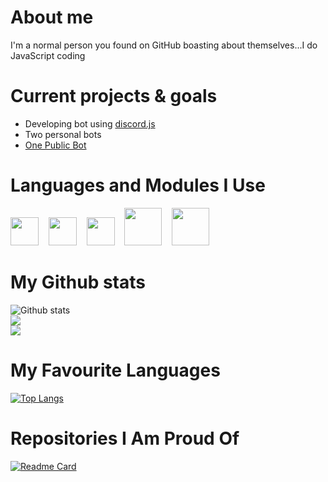 # About me
I'm a normal person you found on GitHub boasting about themselves...I do JavaScript coding

# Current projects & goals
* Developing bot using [discord.js](https://discordjs.guide/)
* Two personal bots
* [One Public Bot](https://www/github.com/ObligatorBot)

# Languages and Modules I Use
[<img src="https://user-images.githubusercontent.com/84702365/122243720-f6e37f80-cee1-11eb-9d3f-72317d58d538.png" width="45px">](https://developer.mozilla.org/en-US/docs/Web/JavaScript)&nbsp;&nbsp;&nbsp;&nbsp;[<img src="https://cdn.worldvectorlogo.com/logos/nodejs-icon.svg" width="45px">](https://nodejs.org/en/about/)&nbsp;&nbsp;&nbsp;&nbsp;[<img src="https://cdn.discordapp.com/attachments/668460438954049537/854737042679791636/20210616_191229.png" width="45px">](https://developer.mozilla.org/en-US/docs/Web/html)&nbsp;&nbsp;&nbsp;&nbsp;[<img src="https://cdn.discordapp.com/icons/222078108977594368/2d5777275b5f56e42a131898ab061204.webp" width="60px">](https://discord.js.org/#/)&nbsp;&nbsp;&nbsp;&nbsp;[<img src="https://user-images.githubusercontent.com/84702365/124103838-4cda2a80-da7f-11eb-8fa1-5c3d02e835fa.png" width="60px">](https://v3.vuejs.org)


# My Github stats
![Github stats](https://github-readme-stats.vercel.app/api?username=UndiedGamer&show_icons=true&count_private=true&theme=radical)\
<img src="https://github-readme-streak-stats.herokuapp.com/?user=undiedgamer&layout=compact&theme=radical"/>\
<img src="https://activity-graph.herokuapp.com/graph?username=UndiedGamer&theme=radical"/>

# My Favourite Languages
[![Top Langs](https://github-readme-stats.vercel.app/api/top-langs/?username=UndiedGamer&layout=compact&langs_count=8&theme=radical)](https://github.com/UndiedGamer/Obligator)

# Repositories I Am Proud Of
[![Readme Card](https://github-readme-stats.vercel.app/api/pin?username=ObligatorBot&repo=Obligator&theme=radical)](https://github.com/UndiedGamer/Obligator)
